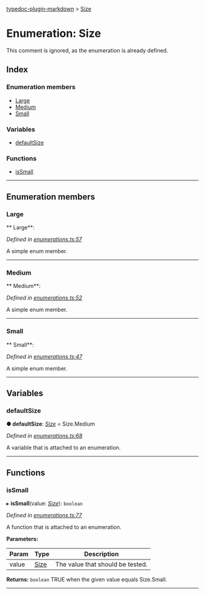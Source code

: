 [typedoc-plugin-markdown](../README.md) > [Size](../enums/size.md)

# Enumeration: Size

This comment is ignored, as the enumeration is already defined.

## Index

### Enumeration members

* [Large](size.md#markdown-header-large)
* [Medium](size.md#markdown-header-medium)
* [Small](size.md#markdown-header-small)

### Variables

* [defaultSize](size.md#markdown-header-defaultsize)

### Functions

* [isSmall](size.md#markdown-header-issmall)

---

## Enumeration members

###  Large

** Large**:   

*Defined in [enumerations.ts:57](https://bitbucket.org/owner/repository_name/src/master/src/enumerations.ts?fileviewer&amp;#x3D;file-view-default#enumerations.ts-57)*

A simple enum member.

___

###  Medium

** Medium**:   

*Defined in [enumerations.ts:52](https://bitbucket.org/owner/repository_name/src/master/src/enumerations.ts?fileviewer&amp;#x3D;file-view-default#enumerations.ts-52)*

A simple enum member.

___

###  Small

** Small**:   

*Defined in [enumerations.ts:47](https://bitbucket.org/owner/repository_name/src/master/src/enumerations.ts?fileviewer&amp;#x3D;file-view-default#enumerations.ts-47)*

A simple enum member.

___

## Variables

###  defaultSize

**●  defaultSize**:  *[Size](size.md)*  =  Size.Medium

*Defined in [enumerations.ts:68](https://bitbucket.org/owner/repository_name/src/master/src/enumerations.ts?fileviewer&amp;#x3D;file-view-default#enumerations.ts-68)*

A variable that is attached to an enumeration.

___

## Functions

###  isSmall

▸ **isSmall**(value: *[Size](size.md)*): `boolean`

*Defined in [enumerations.ts:77](https://bitbucket.org/owner/repository_name/src/master/src/enumerations.ts?fileviewer&amp;#x3D;file-view-default#enumerations.ts-77)*

A function that is attached to an enumeration.

**Parameters:**

| Param | Type | Description |
| ------ | ------ | ------ |
| value | [Size](size.md) |  The value that should be tested. |

**Returns:** `boolean`
TRUE when the given value equals Size.Small.

___

